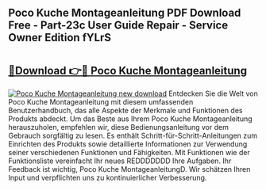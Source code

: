 ## Poco Kuche Montageanleitung PDF Download Free - Part-23c User Guide Repair - Service Owner Edition fYLrS

# <h2><a href="http://df7oy8m.blite.top/?on=Poco+Kuche+Montageanleitung">🔗Download 👉🔴 Poco Kuche Montageanleitung</a></h2>

[![Poco Kuche Montageanleitung new download](https://i.imgur.com/lujVjoI.png)](http://df7oy8m.blite.top/?on=Poco+Kuche+Montageanleitung)
Entdecken Sie die Welt von Poco Kuche Montageanleitung mit diesem umfassenden Benutzerhandbuch, das alle Aspekte der Merkmale und Funktionen des Produkts abdeckt. Um das Beste aus Ihrem Poco Kuche Montageanleitung herauszuholen, empfehlen wir, diese Bedienungsanleitung vor dem Gebrauch sorgfältig zu lesen. Es enthält Schritt-für-Schritt-Anleitungen zum Einrichten des Produkts sowie detaillierte Informationen zur Verwendung seiner verschiedenen Funktionen und Fähigkeiten. Mit Funktionen wie der Funktionsliste vereinfacht Ihr neues REDDDDDDD Ihre Aufgaben. Ihr Feedback ist wichtig, Poco Kuche MontageanleitungD. Wir schätzen Ihren Input und verpflichten uns zu kontinuierlicher Verbesserung.

